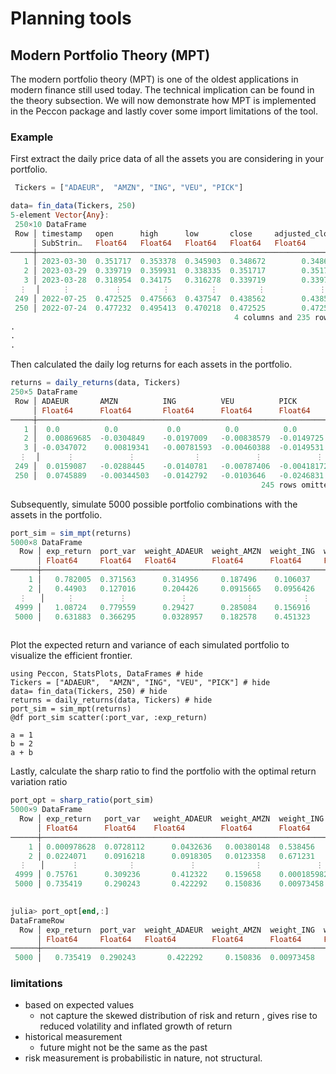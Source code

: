 # Planning tools
## Modern Portfolio Theory (MPT) 
The modern portfolio theory (MPT) is one of the oldest applications in modern finance still used today. The technical implication can be found in the theory subsection.  We will now demonstrate how MPT is implemented in the Peccon package and lastly cover some import limitations of the tool. 
### Example 

First extract the daily price data of all the assets you are considering in your portfolio. 
```julia 
 Tickers = ["ADAEUR",  "AMZN", "ING", "VEU", "PICK"]

data= fin_data(Tickers, 250)
5-element Vector{Any}:
 250×10 DataFrame
 Row │ timestamp   open      high      low       close     adjusted_close  vol ⋯
     │ SubStrin…   Float64   Float64   Float64   Float64   Float64         Int ⋯
─────┼──────────────────────────────────────────────────────────────────────────
   1 │ 2023-03-30  0.351717  0.353378  0.345903  0.348672        0.348672   14 ⋯
   2 │ 2023-03-29  0.339719  0.359931  0.338335  0.351717        0.351717  190
   3 │ 2023-03-28  0.318954  0.34175   0.316278  0.339719        0.339719  133
  ⋮  │     ⋮          ⋮         ⋮         ⋮         ⋮            ⋮             ⋱
 249 │ 2022-07-25  0.472525  0.475663  0.437547  0.438562        0.438562  200
 250 │ 2022-07-24  0.477232  0.495413  0.470218  0.472525        0.472525  233
                                                  4 columns and 235 rows omitted
.
.
.


``` 

Then calculated the daily log returns for each assets in the portfolio. 


```julia 
returns = daily_returns(data, Tickers)
250×5 DataFrame
 Row │ ADAEUR       AMZN          ING          VEU          PICK        
     │ Float64      Float64       Float64      Float64      Float64
─────┼──────────────────────────────────────────────────────────────────
   1 │  0.0          0.0           0.0          0.0          0.0
   2 │  0.00869685  -0.0304849    -0.0197009   -0.00838579  -0.0149725
   3 │ -0.0347072    0.00819341   -0.00781593  -0.00460388  -0.0149531
  ⋮  │      ⋮            ⋮             ⋮            ⋮            ⋮
 249 │  0.0159087   -0.0288445    -0.0140781   -0.00787406  -0.00418172
 250 │  0.0745889   -0.00344503   -0.0142792   -0.0103646   -0.0246831
                                                        245 rows omitted
```

Subsequently, simulate 5000 possible portfolio combinations with the assets in the portfolio. 
```julia 
port_sim = sim_mpt(returns)
5000×8 DataFrame
  Row │ exp_return  port_var  weight_ADAEUR  weight_AMZN  weight_ING  weight_VEU  weight_PICK  port_std 
      │ Float64     Float64   Float64        Float64      Float64     Float64     Float64      Float64
──────┼─────────────────────────────────────────────────────────────────────────────────────────────────
    1 │   0.782005  0.371563      0.314956     0.187496    0.106037    0.29146      0.100051   0.60956
    2 │   0.44903   0.127016      0.204426     0.0915665   0.0956426   0.387233     0.221132   0.356393
  ⋮   │     ⋮          ⋮            ⋮             ⋮           ⋮           ⋮            ⋮          ⋮
 4999 │   1.08724   0.779559      0.29427      0.285084    0.156916    0.255411     0.0083186  0.882926
 5000 │   0.631883  0.366295      0.0328957    0.182578    0.451323    0.23108      0.102123   0.605223
                                                                                       4995 rows omitted
```

Plot the expected return and variance of each simulated portfolio to visualize the efficient frontier.  
```@example
using Peccon, StatsPlots, DataFrames # hide 
Tickers = ["ADAEUR",  "AMZN", "ING", "VEU", "PICK"] # hide
data= fin_data(Tickers, 250) # hide 
returns = daily_returns(data, Tickers) # hide
port_sim = sim_mpt(returns)
@df port_sim scatter(:port_var, :exp_return)
```
```@example
a = 1
b = 2
a + b
```



Lastly, calculate the sharp ratio to find the portfolio with the optimal  return variation ratio 

```julia 
port_opt = sharp_ratio(port_sim)
5000×9 DataFrame
  Row │ exp_return   port_var   weight_ADAEUR  weight_AMZN  weight_ING   weight_VEU  weight_PICK  port_std  sharp_ratio 
      │ Float64      Float64    Float64        Float64      Float64      Float64     Float64      Float64   Float64
──────┼─────────────────────────────────────────────────────────────────────────────────────────────────────────────────
    1 │ 0.000978628  0.0728112      0.0432636   0.00380148  0.538456      0.382372     0.0321063  0.269835  -0.0704925
    2 │ 0.0224071    0.0916218      0.0918305   0.0123358   0.671231      0.105515     0.119087   0.302691   0.00795236
  ⋮   │      ⋮           ⋮            ⋮             ⋮            ⋮           ⋮            ⋮          ⋮           ⋮
 4999 │ 0.75761      0.309236       0.412322    0.159658    0.000185982   0.097781     0.330053   0.55609    1.32642
 5000 │ 0.735419     0.290243       0.422292    0.150836    0.00973458    0.0215554    0.395581   0.538742   1.32794
                                                                                                       4995 rows omitted

julia> port_opt[end,:]
DataFrameRow
  Row │ exp_return  port_var  weight_ADAEUR  weight_AMZN  weight_ING  weight_VEU  weight_PICK  port_std  sharp_ratio 
      │ Float64     Float64   Float64        Float64      Float64     Float64     Float64      Float64   Float64
──────┼──────────────────────────────────────────────────────────────────────────────────────────────────────────────
 5000 │   0.735419  0.290243       0.422292     0.150836  0.00973458   0.0215554     0.395581  0.538742      1.32794
```

### limitations 

* based on expected values 
    * not capture the skewed distribution of risk and return , gives rise to reduced volatility and inflated growth of return 
* historical measurement 
    * future might not be the same as the past 
* risk measurement is probabilistic in nature, not structural. 
